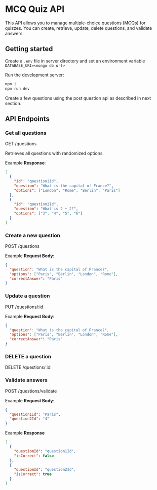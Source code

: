 # MCQ Quiz API

This API allows you to manage multiple-choice questions (MCQs) for quizzes. You can create, retrieve, update, delete questions, and validate answers.

## Getting started

Create a `.env` file in server directory and set an environment variable `DATABASE_URI=<mongo db url>`

Run the development server:

```bash
npm i
npm run dev
```

Create a few questions using the post question api as described in next section.

## API Endpoints

### Get all questions

GET /questions

Retrieves all questions with randomized options.

Example **Response**:

```json
[
  {
    "id": "question1Id",
    "question": "What is the capital of France?",
    "options": ["London", "Rome", "Berlin", "Paris"]
  },
  {
    "id": "question2Id",
    "question": "What is 2 + 2?",
    "options": ["3", "4", "5", "6"]
  }
]
```

### Create a new question

POST /questions

Example **Request Body**:

```json
{
  "question": "What is the capital of France?",
  "options": ["Paris", "Berlin", "London", "Rome"],
  "correctAnswer": "Paris"
}
```

### Update a question

PUT /questions/:id

Example **Request Body**:

```json
{
  "question": "What is the capital of France?",
  "options": ["Paris", "Berlin", "London", "Rome"],
  "correctAnswer": "Paris"
}
```

### DELETE a question

DELETE /questions/:id

### Validate answers

POST /questions/validate

Example **Request Body**:

```json
{
  "question1Id": "Paris",
  "question2Id": "4"
}
```

Example **Response**

```json
[
  {
    "questionId": "question1Id",
    "isCorrect": false
  },
  {
    "questionId": "question2Id",
    "isCorrect": true
  }
]
```
